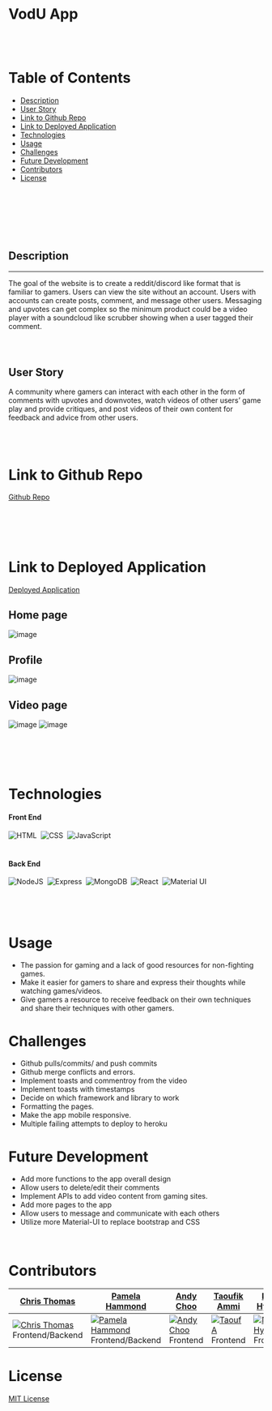 
# VodU App

<br>
<br>

# Table of Contents

- [Description](#description)
- [User Story](#user-story)
- [Link to Github Repo](#link-to-github-repo)
- [Link to Deployed Application](#link-to-deployed-application)
- [Technologies](#technologies)
- [Usage](#usage)
- [Challenges](#challenges)
- [Future Development](#future-development)
- [Contributors](#contributors)
- [License](#license)
<br>
<br>

#
<br>

## Description

---

The goal of the website is to create a reddit/discord like format that is familiar to gamers. Users can view the site without an account. Users with accounts can create posts, comment, and message other users. Messaging and upvotes can get complex so the minimum product could be a video player with a soundcloud like scrubber showing when a user tagged their comment.

<br>

#

## User Story
A community where gamers can interact with each other in the form of comments with upvotes and downvotes, watch videos of other users’ game play and provide critiques, and post videos of their own content for feedback and advice from other users.

<br>
<br>

# Link to Github Repo 

[Github Repo](https://github.com/Copernichris/Final-Project)
#
<br>
<br>

# Link to Deployed Application

[Deployed Application](https://vodu2.herokuapp.com/)

## Home page
![image](https://res.cloudinary.com/retro-game-stop/image/upload/v1637369152/VodU%20Profile%20icons/kgsfqx8ogdbzyuqqjlhz.png)
## Profile
![image](https://res.cloudinary.com/retro-game-stop/image/upload/v1637417548/VodU%20Profile%20icons/bmnznegbx8jeg4lt8fts.png)
## Video page
![image](https://res.cloudinary.com/retro-game-stop/image/upload/v1637417377/VodU%20Profile%20icons/cfsdree7tmnoe24wo3o6.png)
![image](https://res.cloudinary.com/retro-game-stop/image/upload/v1637417379/VodU%20Profile%20icons/irro83rtfoqqpdx4ctch.png)

#
<br>
<br>

# Technologies
#### Front End

![HTML](https://img.shields.io/badge/HTML5-E34F26?style=for-the-badge&logo=html5&logoColor=white)&nbsp;
![CSS](https://img.shields.io/badge/CSS3-1572B6?style=for-the-badge&logo=css3&logoColor=white)&nbsp;
![JavaScript](https://img.shields.io/badge/javascript-%23323330.svg?style=for-the-badge&logo=javascript&logoColor=%23F7DF1E)

#

#### Back End

![NodeJS](https://img.shields.io/badge/node.js-6DA55F?style=for-the-badge&logo=node.js&logoColor=white)&nbsp;
![Express](https://img.shields.io/badge/Express.js-000000?style=for-the-badge&logo=express&logoColor=white)&nbsp;
![MongoDB](https://img.shields.io/badge/MongoDB-4EA94B?style=for-the-badge&logo=mongodb&logoColor=white)&nbsp;
![React](https://img.shields.io/badge/React-20232A?style=for-the-badge&logo=react&logoColor=61DAFB)&nbsp;
![Material UI](https://img.shields.io/badge/Material--UI-0081CB?style=for-the-badge&logo=material-ui&logoColor=white)&nbsp;

#
#
<br>

# Usage

- The passion for gaming and a lack of good resources for non-fighting games. 
- Make it easier for gamers to share and express their thoughts while watching games/videos. 
- Give gamers a resource to receive feedback on their own techniques and share their techniques with other gamers.


# Challenges

- Github pulls/commits/ and push commits
- Github merge conflicts and errors.
- Implement toasts and commentroy from the video
- Implement toasts with timestamps
- Decide on which framework and library to work
- Formatting the pages. 
- Make the app mobile responsive. 
- Multiple failing attempts to deploy to heroku

# Future Development


- Add more functions to the app overall design 
- Allow users to delete/edit their comments
- Implement APIs to add video content from gaming sites.
- Add more pages to the app
- Allow users to message and communicate with each others
- Utilize more Material-UI to replace bootstrap and CSS


<br>

# Contributors
<table>
<thead>
<tr>
<th><a href="https://github.com/Copernichris">Chris Thomas</a></th>
<th><a href="https://github.com/PamtheHam">Pamela Hammond</a></th>
<th><a href="https://github.com/Andydchoo">Andy Choo</a></th>
<th><a href="https://github.com/lbladma">Taoufik Ammi</a></th>
<th><a href="https://github.com/Nickhyman465">Nick Hyman</a></th>
</tr>
</thead>
<tbody>
<tr>
<td>
<a target="_blank" rel="noopener noreferrer" href="https://github.com/Copernichris"><img src="https://avatars.githubusercontent.com/Copernichris?s=400&amp;v=1" alt="Chris Thomas" style="max-width:100%;"></a>Frontend/Backend
</td>
<td>
<a target="_blank" rel="noopener noreferrer" href="https://github.com/PamtheHam"><img src="https://avatars.githubusercontent.com/PamtheHam?s=400&amp;v=1" alt="Pamela Hammond" style="max-width:100%;"></a>Frontend/Backend
</td>
<td>
<a target="_blank" rel="noopener noreferrer" href="https://github.com/Andydchoo"><img src="https://avatars.githubusercontent.com/Andydchoo?s=400&amp;v=1" alt="Andy Choo" style="max-width:100%;"></a>Frontend
</td>
<td>
<a target="_blank" rel="noopener noreferrer" href="https://github.com/lbladma"><img src="https://avatars.githubusercontent.com/lbladma?s=400&amp;v=1" alt="TaoufA" style="max-width:100%;"></a>Frontend
</td>
<td>
<a target="_blank" rel="noopener noreferrer" href="https://github.com/Nickhyman465"><img src="https://avatars.githubusercontent.com/Nickhyman465?s=400&amp;v=1" alt="Nick Hyman" style="max-width:100%;"></a>Frontend
</td>
</tr>
</tbody>
</table>


# License

[MIT License](https://opensource.org/licenses/MIT)

